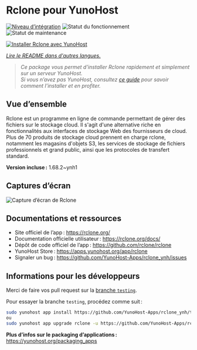 <!--
Nota bene : ce README est automatiquement généré par <https://github.com/YunoHost/apps/tree/master/tools/readme_generator>
Il NE doit PAS être modifié à la main.
-->

# Rclone pour YunoHost

[![Niveau d’intégration](https://apps.yunohost.org/badge/integration/rclone)](https://ci-apps.yunohost.org/ci/apps/rclone/)
![Statut du fonctionnement](https://apps.yunohost.org/badge/state/rclone)
![Statut de maintenance](https://apps.yunohost.org/badge/maintained/rclone)

[![Installer Rclone avec YunoHost](https://install-app.yunohost.org/install-with-yunohost.svg)](https://install-app.yunohost.org/?app=rclone)

*[Lire le README dans d'autres langues.](./ALL_README.md)*

> *Ce package vous permet d’installer Rclone rapidement et simplement sur un serveur YunoHost.*  
> *Si vous n’avez pas YunoHost, consultez [ce guide](https://yunohost.org/install) pour savoir comment l’installer et en profiter.*

## Vue d’ensemble

Rclone est un programme en ligne de commande permettant de gérer des fichiers sur le stockage cloud. Il s'agit d'une alternative riche en fonctionnalités aux interfaces de stockage Web des fournisseurs de cloud. Plus de 70 produits de stockage cloud prennent en charge rclone, notamment les magasins d'objets S3, les services de stockage de fichiers professionnels et grand public, ainsi que les protocoles de transfert standard.

**Version incluse :** 1.68.2~ynh1

## Captures d’écran

![Capture d’écran de Rclone](./doc/screenshots/screenshot.png)

## Documentations et ressources

- Site officiel de l’app : <https://rclone.org/>
- Documentation officielle utilisateur : <https://rclone.org/docs/>
- Dépôt de code officiel de l’app : <https://github.com/rclone/rclone>
- YunoHost Store : <https://apps.yunohost.org/app/rclone>
- Signaler un bug : <https://github.com/YunoHost-Apps/rclone_ynh/issues>

## Informations pour les développeurs

Merci de faire vos pull request sur la [branche `testing`](https://github.com/YunoHost-Apps/rclone_ynh/tree/testing).

Pour essayer la branche `testing`, procédez comme suit :

```bash
sudo yunohost app install https://github.com/YunoHost-Apps/rclone_ynh/tree/testing --debug
ou
sudo yunohost app upgrade rclone -u https://github.com/YunoHost-Apps/rclone_ynh/tree/testing --debug
```

**Plus d’infos sur le packaging d’applications :** <https://yunohost.org/packaging_apps>
